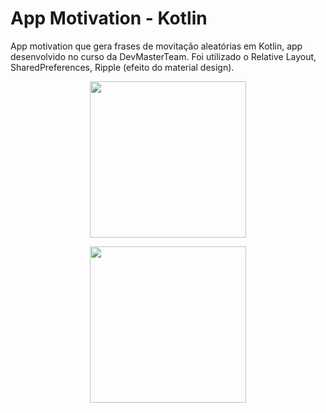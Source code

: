 # App Motivation - Kotlin 


App motivation que gera frases de movitação aleatórias em Kotlin, app desenvolvido no curso da DevMasterTeam. Foi utilizado o Relative Layout, SharedPreferences, 
Ripple (efeito do material design). 



<p align="center">
 <img src="https://user-images.githubusercontent.com/50715392/86975219-38a26c80-c14e-11ea-9d17-fb0afeca7823.png" width="250"/>
</p>

<p align="center">
 <img src="https://user-images.githubusercontent.com/50715392/86975236-448e2e80-c14e-11ea-9d5f-1b509c939a72.png" width="250"/>
</p>
